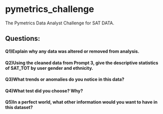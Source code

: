 # pymetrics_challenge
The Pymetrics Data Analyst Challenge for SAT DATA.

## Questions:

#### Q1)Explain why any data was altered or removed from analysis.

#### Q2)Using the cleaned data from Prompt 3, give the descriptive statistics of SAT_TOT by user gender and ethnicity.

#### Q3)What trends or anomalies do you notice in this data?

#### Q4)What test did you choose? Why?

#### Q5)In a perfect world, what other information would you want to have in this dataset?
